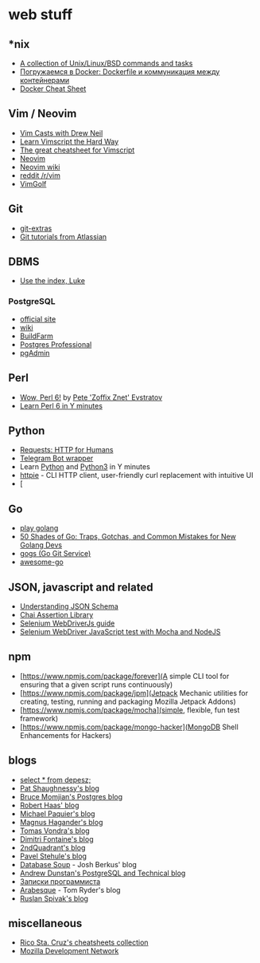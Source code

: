 # web stuff

## \*nix

 - [A collection of Unix/Linux/BSD commands and tasks](http://cb.vu/unixtoolbox.xhtml)
 - [Погружаемся в Docker: Dockerfile и коммуникация между контейнерами](https://habrahabr.ru/company/infobox/blog/240623/)
 - [Docker Cheat Sheet](https://github.com/wsargent/docker-cheat-sheet)

## Vim / Neovim

 - [Vim Casts with Drew Neil](http://vimcasts.org/episodes/)
 - [Learn Vimscript the Hard Way](http://learnvimscriptthehardway.stevelosh.com)
 - [The great cheatsheet for Vimscript](http://ricostacruz.com/cheatsheets/vimscript.html)
 - [Neovim](https://neovim.io)
 - [Neovim wiki](https://github.com/neovim/neovim/wiki)
 - [reddit /r/vim](https://www.reddit.com/search?q=vim&sort=new)
 - [VimGolf](http://www.vimgolf.com)

## Git
 - [git-extras](https://github.com/tj/git-extras)
 - [Git tutorials from Atlassian](https://ru.atlassian.com/git/tutorials/)

## DBMS

 - [Use the index, Luke](http://use-the-index-luke.com/)

 ### PostgreSQL

  - [official site](https://www.postgresql.org)
  - [wiki](https://wiki.postgresql.org/wiki/Main_Page)
  - [BuildFarm](http://www.pgbuildfarm.org)
  - [Postgres Professional](https://postgrespro.ru)
  - [pgAdmin](https://www.pgadmin.org)

## Perl

 - [Wow, Perl 6!](http://tpm2016.zoffix.com) by [Pete 'Zoffix Znet' Evstratov](https://metacpan.org/author/ZOFFIX)
 - [Learn Perl 6 in Y minutes](https://learnxinyminutes.com/docs/perl6/)

## Python

 - [Requests: HTTP for Humans](http://docs.python-requests.org/en/master/)
 - [Telegram Bot wrapper](https://github.com/python-telegram-bot/python-telegram-bot)
 - Learn [Python](https://learnxinyminutes.com/docs/python/) and [Python3](https://learnxinyminutes.com/docs/python3/) in Y minutes
 - [httpie](https://github.com/jkbrzt/httpie) - CLI HTTP client, user-friendly curl replacement with intuitive UI
 - [

## Go

 - [play golang](https://play.golang.org)
 - [50 Shades of Go: Traps, Gotchas, and Common Mistakes for New Golang Devs](http://devs.cloudimmunity.com/gotchas-and-common-mistakes-in-go-golang/)
 - [gogs (Go Git Service)](https://github.com/gogits/gogs)
 - [awesome-go](https://github.com/avelino/awesome-go)

## JSON, javascript and related

 - [Understanding JSON Schema](https://spacetelescope.github.io/understanding-json-schema/index.html)
 - [Chai Assertion Library](http://chaijs.com/)
 - [Selenium WebDriverJs guide](https://github.com/SeleniumHQ/selenium/wiki/WebDriverJs)
 - [Selenium WebDriver JavaScript test with Mocha and NodeJS](https://gist.github.com/patoi/5330701)

## npm

 - [https://www.npmjs.com/package/forever](A simple CLI tool for ensuring that a given script runs continuously)
 - [https://www.npmjs.com/package/jpm](Jetpack Mechanic utilities for creating, testing, running and packaging Mozilla Jetpack Addons)
 - [https://www.npmjs.com/package/mocha](simple, flexible, fun test framework)
 - [https://www.npmjs.com/package/mongo-hacker](MongoDB Shell Enhancements for Hackers)

## blogs
 - [select * from depesz;](https://www.depesz.com)
 - [Pat Shaughnessy's blog](http://patshaughnessy.net)
 - [Bruce Momjian's Postgres blog](http://momjian.us/main/blogs/pgblog.html)
 - [Robert Haas' blog](http://rhaas.blogspot.ru/search/label/postgresql)
 - [Michael Paquier's blog](http://michael.otacoo.com)
 - [Magnus Hagander's blog](https://blog.hagander.net/tags/postgresql/)
 - [Tomas Vondra's blog](http://blog.pgaddict.com)
 - [Dimitri Fontaine's blog](http://tapoueh.org/tags/postgresql)
 - [2ndQuadrant's blog](http://blog.2ndquadrant.com)
 - [Pavel Stehule's blog](http://okbob.blogspot.ru)
 - [Database Soup](http://www.databasesoup.com/search/label/postgresql) - Josh Berkus' blog
 - [Andrew Dunstan's PostgreSQL and Technical blog](http://adpgtech.blogspot.ru/search/label/PostgreSQL)
 - [Записки программиста](http://eax.me)
 - [Arabesque](https://sanctum.geek.nz/arabesque/) - Tom Ryder's blog
 - [Ruslan Spivak's blog](https://ruslanspivak.com)

## miscellaneous

 - [Rico Sta. Cruz's cheatsheets collection](http://ricostacruz.com/cheatsheets/)
 - [Mozilla Development Network](https://developer.mozilla.org/en-US/)
